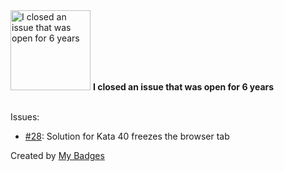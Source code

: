<img src="https://my-badges.github.io/my-badges/old-issue-6.png" alt="I closed an issue that was open for 6 years" title="I closed an issue that was open for 6 years" width="128">
<strong>I closed an issue that was open for 6 years</strong>
<br><br>

Issues:

- <a href="https://github.com/tddbin/katas/issues/28">#28</a>: Solution for Kata 40 freezes the browser tab


Created by <a href="https://github.com/my-badges/my-badges">My Badges</a>